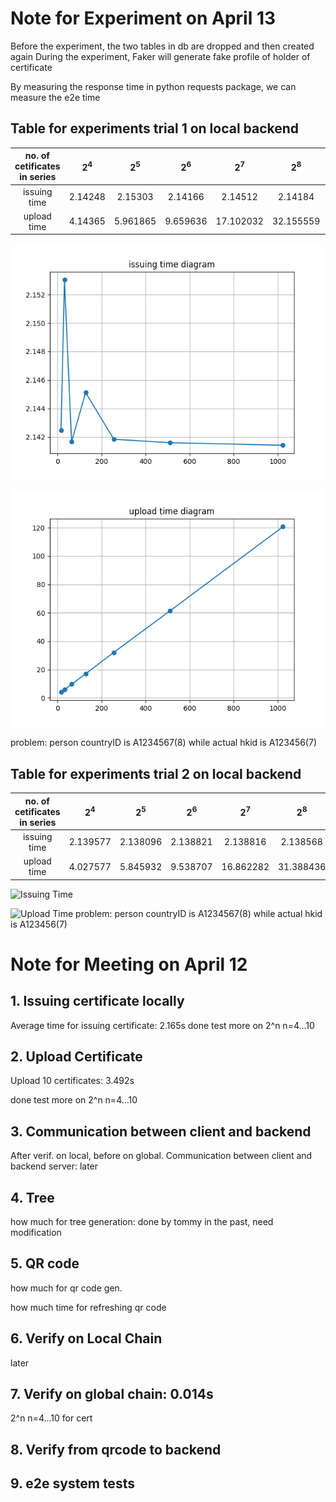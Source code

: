 
# Note for Experiment on April 13

Before the experiment, the two tables in db are dropped and then created again
During the experiment, Faker will generate fake profile of holder of certificate 

By measuring the response time in python requests package, we can measure the e2e time 

## Table for experiments trial 1 on local backend

| no. of cetificates in series |  $2^4$  |  $2^5$   |  $2^6$   |   $2^7$   |   $2^8$   |   $2^9$   |  $2^{10}$  |
| :--------------------------: | :-----: | :------: | :------: | :-------: | :-------: | :-------: | :--------: |
|         issuing time         | 2.14248 | 2.15303  | 2.14166  |  2.14512  |  2.14184  |  2.14160  |  2.14142   |
|         upload time          | 4.14365 | 5.961865 | 9.659636 | 17.102032 | 32.155559 | 61.493748 | 120.608905 |

![Issuing Time](./python-test/13-04-2022-trial-1/Figure_1.png)

![Upload Time](./python-test/13-04-2022-trial-1/Figure_2.png)

problem:
person countryID is A1234567(8) while actual hkid is A123456(7)

## Table for experiments trial 2 on local backend

| no. of cetificates in series |  $2^4$   |  $2^5$   |  $2^6$   |   $2^7$   |   $2^8$   |   $2^9$   |  $2^{10}$  |
| :--------------------------: | :------: | :------: | :------: | :-------: | :-------: | :-------: | :--------: |
|         issuing time         | 2.139577 | 2.138096 | 2.138821 | 2.138816  | 2.138568  | 2.138432  |  2.138484  |
|         upload time          | 4.027577 | 5.845932 | 9.538707 | 16.862282 | 31.388436 | 60.442806 | 118.561657 |

![Issuing Time](./python-test/14-04-2022-trial-2/Figure_1.png)

![Upload Time](./python-test/14-04-2022-trial-2/Figure_2.png)
problem:
person countryID is A1234567(8) while actual hkid is A123456(7)

# Note for Meeting on April 12

## 1. Issuing certificate locally

Average time for issuing certificate: 2.165s
done test more on 2^n n=4...10  

## 2. Upload Certificate

Upload 10 certificates: 3.492s

done test more on 2^n n=4...10

## 3. Communication between client and backend

After verif. on local, before on global. Communication between client and backend server: later

## 4. Tree

how much for tree generation:
done by tommy in the past, need modification

## 5. QR code

how much for qr code gen.

how much time for refreshing qr code

## 6. Verify on Local Chain

later

## 7. Verify on global chain: 0.014s

2^n n=4...10 for cert

## 8. Verify from qrcode to backend 


## 9. e2e system tests 
